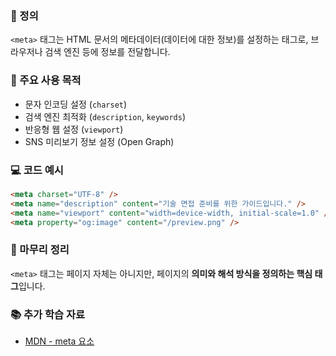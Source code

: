 ### 📘 정의

`<meta>` 태그는 HTML 문서의 메타데이터(데이터에 대한 정보)를 설정하는 태그로, 브라우저나 검색 엔진 등에 정보를 전달합니다.

### 🎯 주요 사용 목적

- 문자 인코딩 설정 (`charset`)
- 검색 엔진 최적화 (`description`, `keywords`)
- 반응형 웹 설정 (`viewport`)
- SNS 미리보기 정보 설정 (Open Graph)

### 💻 코드 예시

```html
<meta charset="UTF-8" />
<meta name="description" content="기술 면접 준비를 위한 가이드입니다." />
<meta name="viewport" content="width=device-width, initial-scale=1.0" />
<meta property="og:image" content="/preview.png" />
```

### 🧩 마무리 정리

`<meta>` 태그는 페이지 자체는 아니지만, 페이지의 **의미와 해석 방식을 정의하는 핵심 태그**입니다.

### 📚 추가 학습 자료

- [MDN - meta 요소](https://developer.mozilla.org/ko/docs/Web/HTML/Element/meta)
